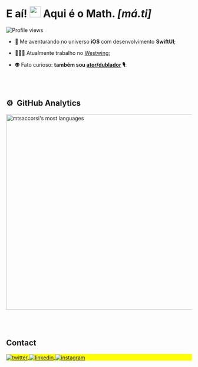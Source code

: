 <h1 align="left">E aí! <img src="https://media.tenor.com/SNL9_xhZl9oAAAAi/waving-hand-joypixels.gif" width="30" height="30px"> Aqui é o Math. <i>[má.ti]</i></h1>
<p align="left"> <img src="https://komarev.com/ghpvc/?username=mtsaccorsi&color=yellow" alt="Profile views" /> </p>

- 🚀 Me aventurando no universo **iOS** com desenvolvimento **SwiftUI**;

- 👨🏻‍💻 Atualmente trabalho no [Westwing](https://www.linkedin.com/company/westwing-brasil/);

- 👽 Fato curioso: **também sou [ator/dublador](https://vimeo.com/mtsaccorsi) 🎙**.

<!--
<br><br>
## 🛠 &nbsp;Tech Stack
![JavaScript](https://img.shields.io/badge/-JavaScript-05122A?style=flat&logo=javascript)&nbsp;
![Node.js](https://img.shields.io/badge/-Node.js-05122A?style=flat&logo=node.js)&nbsp;
![HTML](https://img.shields.io/badge/-HTML-05122A?style=flat&logo=HTML5)&nbsp;
![CSS](https://img.shields.io/badge/-CSS-05122A?style=flat&logo=CSS3&logoColor=1572B6)&nbsp;
![React](https://img.shields.io/badge/-React-05122A?style=flat&logo=react)&nbsp;
![Git](https://img.shields.io/badge/-Git-05122A?style=flat&logo=git)&nbsp;
![GitHub](https://img.shields.io/badge/-GitHub-05122A?style=flat&logo=github)&nbsp;
![Markdown](https://img.shields.io/badge/-Markdown-05122A?style=flat&logo=markdown)&nbsp;
![Visual Studio Code](https://img.shields.io/badge/-Visual%20Studio%20Code-05122A?style=flat&logo=visual-studio-code&logoColor=007ACC)&nbsp;
![PostgreSQL](https://img.shields.io/badge/-PostgreSQL-05122A?style=flat&logo=postgresql)&nbsp;
![SQLite](https://img.shields.io/badge/-SQLite-05122A?style=flat&logo=sqlite)&nbsp;
-->

<br><br>
## ⚙️ &nbsp;GitHub Analytics
<p align="left">
<!-- img width="530em" src="https://github-readme-stats.vercel.app/api?username=mtsaccorsi&show_icons=true&theme=vision-friendly-dark" alt="mtsaccorsi's stats"/ -->
<img width="530em" src="https://github-readme-stats.vercel.app/api/top-langs/?username=mtsaccorsi&layout=compact&theme=vision-friendly-dark" alt="mtsaccorsi's most languages"/>
</p>

<br><br>

## Contact

<p align="left" style="background:yellow">
<a href="https://twitter.com/mtsaccorsi" target="_blank">
  <img align="center" src="https://img.shields.io/badge/-mtsaccorsi-05122A?style=flat&logo=twitter" alt="twitter"/>  
</a>
<a href="https://linkedin.com/in/mtsaccorsi" target="_blank">
  <img align="center" src="https://img.shields.io/badge/-mtsaccorsi-05122A?style=flat&logo=linkedin" alt="linkedin"/>
</a>
<a href="https://instagram.com/mtsaccorsi" target="_blank">
 <img align="center" src="https://img.shields.io/badge/-mtsaccorsi-05122A?style=flat&logo=instagram" alt="instagram"/>
</a>
</p>

<!--
<img width="490em" src="https://github-readme-twitter-gazf.vercel.app/api?id=mtsaccorsi&layout=wide&show_reply=off&show_retweet=off" />
**mtsaccorsi/mtsaccorsi** is a ✨ _special_ ✨ repository because its `README.md` (this file) appears on your GitHub profile.
Here are some ideas to get you started:
- 🔭 I’m currently working on ...
- 🌱 I’m currently learning ...
- 👯 I’m looking to collaborate on ...
- 🤔 I’m looking for help with ...
- 💬 Ask me about ...
- 📫 How to reach me: ...
- 😄 Pronouns: ...
- ⚡ Fun fact: ...
-->
